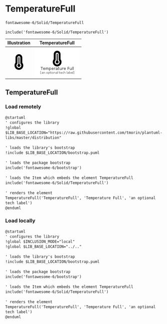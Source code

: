 # TemperatureFull


```text
fontawesome-6/Solid/TemperatureFull
```

```text
include('fontawesome-6/Solid/TemperatureFull')
```



| Illustration | TemperatureFull |
| :---: | :---: |
| ![illustration for Illustration](../../fontawesome-6/Solid/TemperatureFull.png) | ![illustration for TemperatureFull](../../fontawesome-6/Solid/TemperatureFull.Local.png) |




## TemperatureFull

### Load remotely
```plantuml
@startuml
' configures the library
!global $LIB_BASE_LOCATION="https://raw.githubusercontent.com/tmorin/plantuml-libs/master/distribution"

' loads the library's bootstrap
!include $LIB_BASE_LOCATION/bootstrap.puml

' loads the package bootstrap
include('fontawesome-6/bootstrap')

' loads the Item which embeds the element TemperatureFull
include('fontawesome-6/Solid/TemperatureFull')

' renders the element
TemperatureFull('TemperatureFull', 'Temperature Full', 'an optional tech label')
@enduml
```

### Load locally
```plantuml
@startuml
' configures the library
!global $INCLUSION_MODE="local"
!global $LIB_BASE_LOCATION="../.."

' loads the library's bootstrap
!include $LIB_BASE_LOCATION/bootstrap.puml

' loads the package bootstrap
include('fontawesome-6/bootstrap')

' loads the Item which embeds the element TemperatureFull
include('fontawesome-6/Solid/TemperatureFull')

' renders the element
TemperatureFull('TemperatureFull', 'Temperature Full', 'an optional tech label')
@enduml
```

